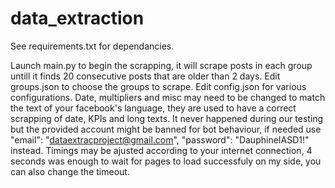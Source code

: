 # data_extraction
See requirements.txt for dependancies.

Launch main.py to begin the scrapping, it will scrape posts in each group untill it finds 20 consecutive posts that are older than 2 days.
Edit groups.json to choose the groups to scrape.
Edit config.json for various configurations.
	Date, multipliers and misc may need to be changed to match the text of your facebook's language, they are used to have a correct scrapping of date, KPIs and long texts.
	It never happened during our testing but the provided account might be banned for bot behaviour, if needed use "email": "dataextracproject@gmail.com", "password": "DauphineIASD1!" instead.
	Timings may be ajusted according to your internet connection, 4 seconds was enough to wait for pages to load successfuly on my side, you can also change the timeout.

